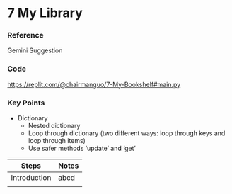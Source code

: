 # 7 My Library

### Reference

Gemini Suggestion

### Code

https://replit.com/@chairmanguo/7-My-Bookshelf#main.py

### Key Points

- Dictionary
    - Nested dictionary
    - Loop through dictionary (two different ways: loop through keys and loop through items)
    - Use safer methods ‘update’ and ‘get’

| Steps | Notes |
| --- | --- |
| Introduction | abcd |
|  |  |